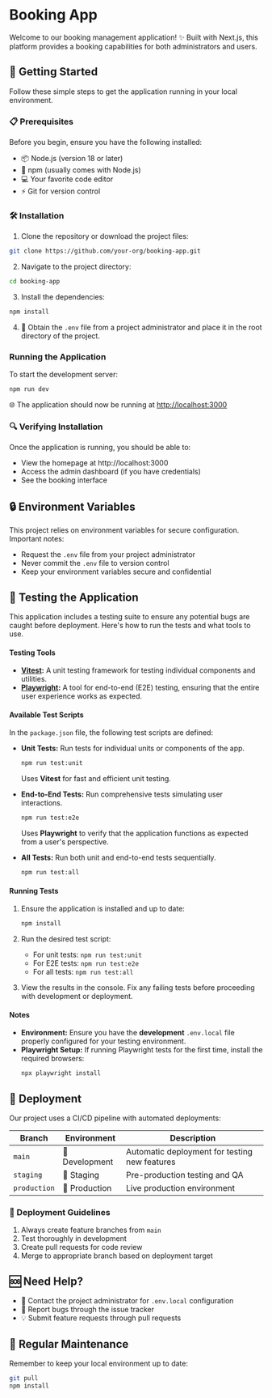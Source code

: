 # Booking App

Welcome to our booking management application! ✨ Built with Next.js, this platform provides a booking capabilities for both administrators and users.

## 🚀 Getting Started

Follow these simple steps to get the application running in your local environment.

### 📋 Prerequisites

Before you begin, ensure you have the following installed:
- 📦 Node.js (version 18 or later)
- 🔧 npm (usually comes with Node.js)
- 💻 Your favorite code editor
- ⚡ Git for version control

### 🛠️ Installation

1. Clone the repository or download the project files:
```bash
git clone https://github.com/your-org/booking-app.git
```

2. Navigate to the project directory:
```bash
cd booking-app
```

3. Install the dependencies:
```bash
npm install
```

4. 🔐 Obtain the `.env` file from a project administrator and place it in the root directory of the project.

### Running the Application

To start the development server:
```bash
npm run dev
```

🌐 The application should now be running at [http://localhost:3000](http://localhost:3000)

### 🔍 Verifying Installation

Once the application is running, you should be able to:
- View the homepage at http://localhost:3000
- Access the admin dashboard (if you have credentials)
- See the booking interface

## 🔒 Environment Variables

This project relies on environment variables for secure configuration. Important notes:
- Request the `.env` file from your project administrator
- Never commit the `.env` file to version control
- Keep your environment variables secure and confidential


## 🧪 Testing the Application

This application includes a testing suite to ensure any potential bugs are caught before deployment. Here's how to run the tests and what tools to use.

#### Testing Tools
- **[Vitest](https://vitest.dev/):** A unit testing framework for testing individual components and utilities.
- **[Playwright](https://playwright.dev/):** A tool for end-to-end (E2E) testing, ensuring that the entire user experience works as expected.

#### Available Test Scripts
In the `package.json` file, the following test scripts are defined:

- **Unit Tests:** Run tests for individual units or components of the app.
  ```bash
  npm run test:unit
  ```
  Uses **Vitest** for fast and efficient unit testing.

- **End-to-End Tests:** Run comprehensive tests simulating user interactions.
  ```bash
  npm run test:e2e
  ```
  Uses **Playwright** to verify that the application functions as expected from a user's perspective.

- **All Tests:** Run both unit and end-to-end tests sequentially.
  ```bash
  npm run test:all
  ```

#### Running Tests
1. Ensure the application is installed and up to date:
   ```bash
   npm install
   ```
2. Run the desired test script:
   - For unit tests: `npm run test:unit`
   - For E2E tests: `npm run test:e2e`
   - For all tests: `npm run test:all`

3. View the results in the console. Fix any failing tests before proceeding with development or deployment.

#### Notes
- **Environment:** Ensure you have the **development** `.env.local` file properly configured for your testing environment.
- **Playwright Setup:** If running Playwright tests for the first time, install the required browsers:
  ```bash
  npx playwright install
  ```

## 🚢 Deployment

Our project uses a CI/CD pipeline with automated deployments:

| Branch | Environment | Description |
|--------|-------------|-------------|
| `main` | 🔧 Development | Automatic deployment for testing new features |
| `staging` | 🔬 Staging | Pre-production testing and QA |
| `production` | 🚀 Production | Live production environment |

### 📝 Deployment Guidelines

1. Always create feature branches from `main`
2. Test thoroughly in development
3. Create pull requests for code review
4. Merge to appropriate branch based on deployment target

## 🆘 Need Help?

- 📧 Contact the project administrator for `.env.local` configuration
- 🐛 Report bugs through the issue tracker
- 💡 Submit feature requests through pull requests

## 🔄 Regular Maintenance

Remember to keep your local environment up to date:
```bash
git pull
npm install
```

